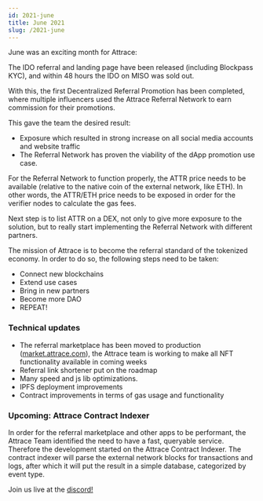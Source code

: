 ```yaml
---
id: 2021-june
title: June 2021
slug: /2021-june
---
```



June was an exciting month for Attrace:

The IDO referral and landing page have been released (including Blockpass KYC), and within 48 hours the IDO on MISO was sold out.

With this, the first Decentralized Referral Promotion has been completed, where multiple influencers used the Attrace Referral Network to earn commission for their promotions.

This gave the team the desired result:
- Exposure which resulted in strong increase on all social media accounts and website traffic
- The Referral Network has proven the viability of the dApp promotion use case.

For the Referral Network to function properly, the ATTR price needs to be available (relative to the native coin of the external network, like ETH). In other words, the ATTR/ETH price needs to be exposed in order for the verifier nodes to calculate the gas fees.

Next step is to list ATTR on a DEX, not only to give more exposure to the solution, but to really start implementing the Referral Network with different partners.

The mission of Attrace is to become the referral standard of the tokenized economy. In order to do so, the following steps need to be taken:
- Connect new blockchains 
- Extend use cases
- Bring in new partners
- Become more DAO
- REPEAT!


### Technical updates
- The referral marketplace has been moved to production ([market.attrace.com](https://market.attrace.com)), the Attrace team is working to make all NFT functionality available in coming weeks
- Referral link shortener put on the roadmap
- Many speed and js lib optimizations.
- IPFS deployment improvements
- Contract improvements in terms of gas usage and functionality

### Upcoming: Attrace Contract Indexer
In order for the referral marketplace and other apps to be performant, the Attrace Team identified the need to have a fast, queryable service. Therefore the development started on the Attrace Contract Indexer. The contract indexer will parse the external network blocks for transactions and logs, after which it will put the result in a simple database, categorized by event type.




Join us live at the [discord!](https://discord.gg/WSX2RufvbV)